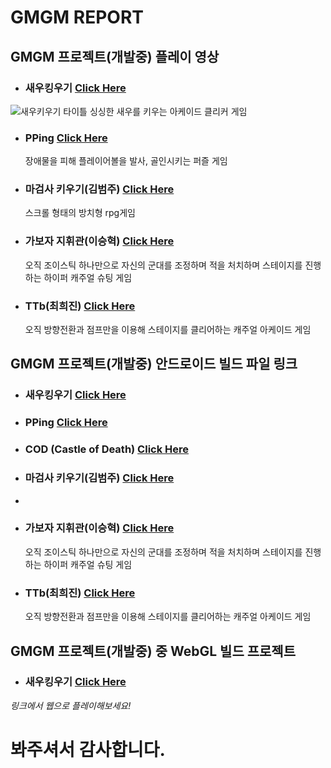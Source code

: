 **GMGM REPORT**
===================================================



**GMGM 프로젝트(개발중) 플레이 영상**
------------------------------------



- ### **새우킹우기** [Click Here](https://www.youtube.com/watch?v=pGgQzYZA9b0)
![새우키우기 타이틀](https://user-images.githubusercontent.com/64318091/119672716-c75acd80-be75-11eb-875c-d6b36d2a864e.png)
	싱싱한 새우를 키우는 아케이드 클리커 게임
	
- ### **PPing** [Click Here](https://youtu.be/64WlJLVbZb0)
	장애물을 피해 플레이어볼을 발사, 골인시키는 퍼즐 게임
	
- ### **마검사 키우기(김범주)** [Click Here](https://youtu.be/HQabFldfBus)
	스크롤 형태의 방치형 rpg게임
	
- ### **가보자 지휘관(이승혁)** [Click Here](https://youtu.be/md2vUQ_n9TA)
	오직 조이스틱 하나만으로 자신의 군대를 조정하며 적을 처치하며 스테이지를 진행하는 하이퍼 캐주얼 슈팅 게임
	
- ### **TTb(최희진)** [Click Here](https://youtu.be/5QuL7wYXua8)
	오직 방향전환과 점프만을 이용해 스테이지를 클리어하는 캐주얼 아케이드 게임

**GMGM 프로젝트(개발중) 안드로이드 빌드 파일 링크**
------------------------------------



- ### **새우킹우기** [Click Here](https://drive.google.com/file/d/1TlvZDA_LL969U5AkslAFor_O8gt5oBQi/view)

- ### **PPing** [Click Here](https://drive.google.com/file/d/12iQGWMUDAEvULFpfM6X51W-o7i_QQb0G/view)

- ### **COD** (Castle of Death) [Click Here](https://drive.google.com/drive/folders/1VL3SwATSNYJnIb185AB13RgAsM1K2Kpj)

- ### **마검사 키우기(김범주)** [Click Here](https://drive.google.com/drive/folders/1X1xA2lZOlDBsp9aMHnjQUXqo2tsnE6La)
- 
- ### **가보자 지휘관(이승혁)** [Click Here](https://play.google.com/store/apps/details?id=com.SeunghyeokCompany.LetsGoCommander)
	오직 조이스틱 하나만으로 자신의 군대를 조정하며 적을 처치하며 스테이지를 진행하는 하이퍼 캐주얼 슈팅 게임
	
- ### **TTb(최희진)** [Click Here](https://drive.google.com/file/d/1tqy1XU64uoMLi9Jd5JHzaoHvu-ugCe7A/view?usp=sharing)
	오직 방향전환과 점프만을 이용해 스테이지를 클리어하는 캐주얼 아케이드 게임

**GMGM 프로젝트(개발중) 중 WebGL 빌드 프로젝트**
------------------------------------


- ### **새우킹우기** [Click Here](https://dongyeonseodev.github.io/GMGMPrawn/)
*링크에서 웹으로 플레이해보세요!*



# **봐주셔서 감사합니다.**
